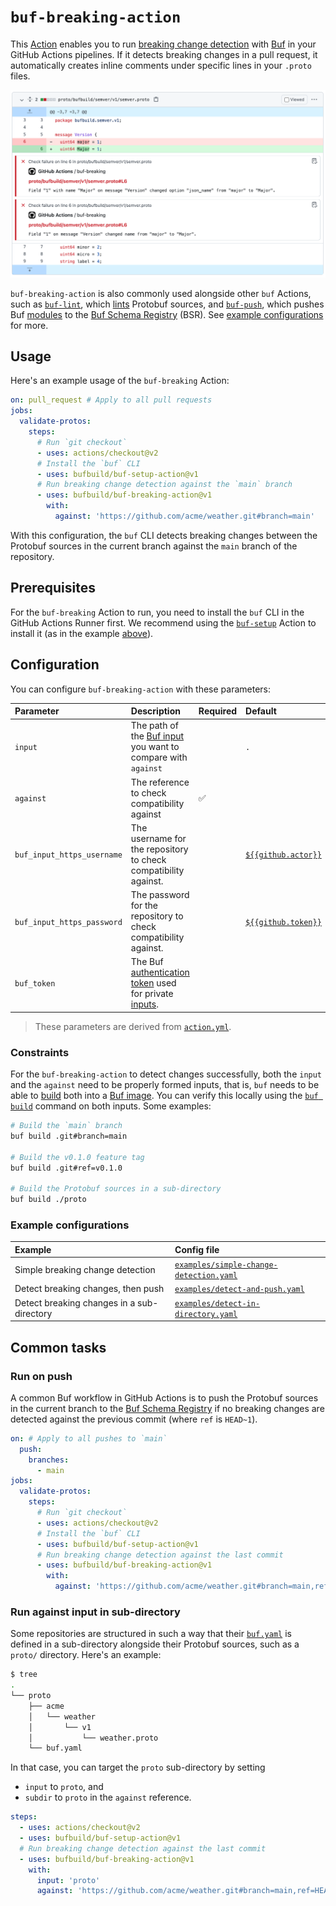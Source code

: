 # `buf-breaking-action`

This [Action][actions] enables you to run [breaking change detection][breaking] with
[Buf] in your GitHub Actions pipelines. If it detects breaking changes in a pull request, it
automatically creates inline comments under specific lines in your `.proto` files.

![image](./static/img/breaking.png)

`buf-breaking-action` is also commonly used alongside other `buf` Actions, such as
[`buf-lint`][buf-lint], which [lints][lint] Protobuf sources, and [`buf-push`][buf-push],
which pushes Buf [modules] to the  [Buf Schema Registry][bsr] (BSR). See [example
configurations](#example-configurations) for more.

## Usage

Here's an example usage of the `buf-breaking` Action:

```yaml
on: pull_request # Apply to all pull requests
jobs:
  validate-protos:
    steps:
      # Run `git checkout`
      - uses: actions/checkout@v2
      # Install the `buf` CLI
      - uses: bufbuild/buf-setup-action@v1
      # Run breaking change detection against the `main` branch
      - uses: bufbuild/buf-breaking-action@v1
        with:
          against: 'https://github.com/acme/weather.git#branch=main'
```

With this configuration, the `buf` CLI detects breaking changes between the Protobuf sources in the
current branch against the `main` branch of the repository.

## Prerequisites

For the `buf-breaking` Action to run, you need to install the `buf` CLI in the GitHub Actions Runner
first. We recommend using the [`buf-setup`][buf-setup] Action to install it (as in the example
[above](#usage)).

## Configuration

You can configure `buf-breaking-action` with these parameters:

Parameter | Description | Required | Default
:---------|:------------|:---------|:-------
`input` |  The path of the [Buf input][input] you want to compare with `against` | | `.`
`against` | The reference to check compatibility against | ✅ |
`buf_input_https_username` | The username for the repository to check compatibility against. | | [`${{github.actor}}`][context]
`buf_input_https_password` | The password for the repository to check compatibility against. | | [`${{github.token}}`][context]
`buf_token` | The Buf [authentication token][token] used for private [inputs][input]. | |

> These parameters are derived from [`action.yml`](./action.yml).

### Constraints

For the `buf-breaking-action` to detect changes successfully, both the `input` and the `against`
need to be properly formed inputs, that is, `buf` needs to be able to [build][buf-build] both into
a [Buf image][image]. You can verify this locally using the [`buf build`][buf-build] command on both inputs.
Some examples:

```sh
# Build the `main` branch
buf build .git#branch=main

# Build the v0.1.0 feature tag
buf build .git#ref=v0.1.0

# Build the Protobuf sources in a sub-directory
buf build ./proto
```

### Example configurations

Example | Config file
:-------|:-----------
Simple breaking change detection | [`examples/simple-change-detection.yaml`](./examples/simple-change-detection.yaml)
Detect breaking changes, then push | [`examples/detect-and-push.yaml`](./examples/detect-and-push.yaml)
Detect breaking changes in a sub-directory | [`examples/detect-in-directory.yaml`](./examples/detect-in-directory.yaml)

## Common tasks

### Run on push

A common Buf workflow in GitHub Actions is to push the Protobuf sources in the current branch to the
[Buf Schema Registry][bsr] if no breaking changes are detected against the previous commit (where
`ref` is `HEAD~1`).

```yaml
on: # Apply to all pushes to `main`
  push:
    branches:
      - main
jobs:
  validate-protos:
    steps:
      # Run `git checkout`
      - uses: actions/checkout@v2
      # Install the `buf` CLI
      - uses: bufbuild/buf-setup-action@v1
      # Run breaking change detection against the last commit
      - uses: bufbuild/buf-breaking-action@v1
        with:
          against: 'https://github.com/acme/weather.git#branch=main,ref=HEAD~1'
```

### Run against input in sub-directory

Some repositories are structured in such a way that their [`buf.yaml`][buf-yaml] is defined in a
sub-directory alongside their Protobuf sources, such as a `proto/` directory. Here's an example:

```sh
$ tree
.
└── proto
    ├── acme
    │   └── weather
    │       └── v1
    │           └── weather.proto
    └── buf.yaml
```

In that case, you can target the `proto` sub-directory by setting

* `input` to `proto`, and
* `subdir` to `proto` in the `against` reference.

```yaml
steps:
  - uses: actions/checkout@v2
  - uses: bufbuild/buf-setup-action@v1
  # Run breaking change detection against the last commit
  - uses: bufbuild/buf-breaking-action@v1
    with:
      input: 'proto'
      against: 'https://github.com/acme/weather.git#branch=main,ref=HEAD~1,subdir=proto'
```

[actions]: https://docs.github.com/actions
[breaking]: https://docs.buf.build/breaking
[bsr]: https://docs.buf.build/bsr
[buf]: https://buf.build
[buf-build]: https://docs.buf.build/build/usage
[buf-lint]: https://github.com/marketplace/actions/buf-lint
[buf-push]: https://github.com/marketplace/actions/buf-push
[buf-setup]: https://github.com/marketplace/actions/buf-setup
[buf-yaml]: https://docs.buf.build/configuration/v1/buf-yaml
[context]: https://docs.github.com/en/actions/learn-github-actions/contexts#github-context
[image]: https://docs.buf.build/reference/images
[input]: https://docs.buf.build/reference/inputs
[lint]: https://docs.buf.build/lint/usage
[modules]: https://docs.buf.build/bsr/overview#module
[token]: https://docs.buf.build/bsr/authentication#create-an-api-token
